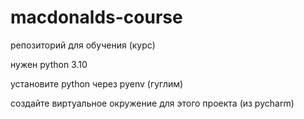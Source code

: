 # macdonalds-course

репозиторий для обучения (курс)


нужен python 3.10

установите python через pyenv (гуглим)

создайте виртуальное окружение для этого проекта (из pycharm)

